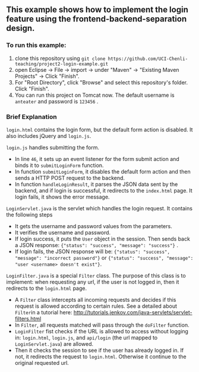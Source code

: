 ## This example shows how to implement the login feature using the frontend-backend-separation design.

### To run this example:
1. clone this repository using `git clone https://github.com/UCI-Chenli-teaching/project2-login-example.git`
2. open Eclipse -> File -> import -> under "Maven" -> "Existing Maven Projects" -> Click "Finish".
3. For "Root Directory", click "Browse" and select this repository's folder. Click "Finish".
4. You can run this project on Tomcat now. The default username is `anteater` and password is `123456` .

### Brief Explanation

`login.html` contains the login form, but the default form action is disabled. It also includes jQuery and `login.js`.


`login.js` handles submitting the form. 
  - In line `46`, it sets up an event listener for the form submit action and binds it to `submitLoginForm` function. 
  - In function `submitLoginForm`, it disables the default form action and then sends a HTTP POST request to the backend.
  - In function `handleLoginResult`, it parses the JSON data sent by the backend, and if login is successful, it redirects to the `index.html` page. It login fails, it shows the error message.


`LoginServlet.java` is the servlet which handles the login request. It contains the following steps 
  - It gets the username and password values from the parameters.
  - It verifies the username and password.
  - If login success, it puts the `User` object in the session. Then sends back a JSON response: `{"status": "success", "message": "success"}` .
  - If login fails, the JSON response will be: `{"status": "success", "message": "incorrect password"}`  or `{"status": "success", "message": "user <username> doesn't exist"}`.
   
 
 `LoginFilter.java` is a special `Filter` class. The purpose of this class is to implement: when requesting any url, if the user is not logged in, then it redirects to the `login.html` page. 
   - A `Filter` class intercepts all incoming requests and decides if this request is allowed according to certain rules. See a detailed about `Filter`in a tutorial here: http://tutorials.jenkov.com/java-servlets/servlet-filters.html
   - In `Filter`, all requests matched will pass through the `doFilter` function.
   - `LoginFilter` fist checks if the URL is allowed to access without logging in: `login.html`, `login.js`, and `api/login` (the url mapped to `LoginServlet.java`) are allowed.
   - Then it checks the session to see if the user has already logged in. If not, it redirects the request to `login.html`. Otherwise it continue to the original requested url.
  
 
